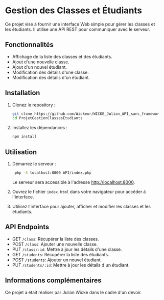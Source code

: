 # Gestion des Classes et Étudiants

Ce projet vise à fournir une interface Web simple pour gérer les classes et les étudiants. Il utilise une API REST pour communiquer avec le serveur.

## Fonctionnalités

- Affichage de la liste des classes et des étudiants.
- Ajout d'une nouvelle classe.
- Ajout d'un nouvel étudiant.
- Modification des détails d'une classe.
- Modification des détails d'un étudiant.

## Installation

1. Clonez le repository :

    ```bash
    git clone https://github.com/Wickeur/WICKE_Julian_API_sans_framework.git
    cd ProjetGestionClassesEtudiants
    ```

2. Installez les dépendances :

    ```bash
    npm install
    ```

## Utilisation

1. Démarrez le serveur :

    ```bash
     php -S localhost:8000 API/index.php
    ```

    Le serveur sera accessible à l'adresse [http://localhost:8000](http://localhost:8000).

2. Ouvrez le fichier `index.html` dans votre navigateur pour accéder à l'interface.

3. Utilisez l'interface pour ajouter, afficher et modifier les classes et les étudiants.

## API Endpoints

- GET `/class`: Récupérer la liste des classes.
- POST `/class`: Ajouter une nouvelle classe.
- PUT `/class/:id`: Mettre à jour les détails d'une classe.
- GET `/students`: Récupérer la liste des étudiants.
- POST `/students`: Ajouter un nouvel étudiant.
- PUT `/students/:id`: Mettre à jour les détails d'un étudiant.

## Informations complémentaires

Ce projet a était réaliser par Julian Wicke dans le cadre d'un devoir.
